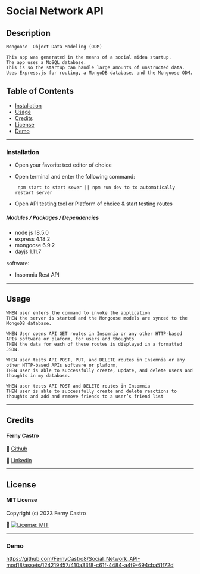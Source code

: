 # Social Network API

## Description
```
Mongoose  Object Data Modeling (ODM)

This app was generated in the means of a social midea startup. 
The app uses a NoSQL database. 
This is so the startup can handle large amounts of unstructed data.
Uses Express.js for routing, a MongoDB database, and the Mongoose ODM. 
```

## Table of Contents

- [Installation](#installation)
- [Usage](#usage)
- [Credits](#credits)
- [License](#license)
- [Demo](#demo)

---
### Installation
- Open your favorite text editor of choice
- Open terminal and enter the following command:

   `` npm start to start sever || npm run dev to to automatically restart server``
   
- Open API testing tool or Platform of choice & start testing routes

##### **Modules / Packages / Dependencies**

- node js 18.5.0
- express 4.18.2
- mongoose 6.9.2
- dayjs 1.11.7

software:
- Insomnia Rest API

---
## Usage
```
WHEN user enters the command to invoke the application
THEN the server is started and the Mongoose models are synced to the MongoDB database.

WHEN User opens API GET routes in Insomnia or any other HTTP-based APIs software or plaform, for users and thoughts
THEN the data for each of these routes is displayed in a formatted JSON.

WHEN user tests API POST, PUT, and DELETE routes in Insomnia or any other HTTP-based APIs software or plaform,
THEN user is able to successfully create, update, and delete users and thoughts in my database.

WHEN user tests API POST and DELETE routes in Insomnia
THEN user is able to successfully create and delete reactions to thoughts and add and remove friends to a user’s friend list
```

---
## Credits

#### Ferny Castro 

🔗 [Github](https://github.com/FernyCastro8)

🔗 [Linkedin](https://www.linkedin.com/in/ferny-castro/)


---
## License

#### MIT License

Copyright (c) 2023 Ferny Castro

🔗 [![License: MIT](https://img.shields.io/badge/License-MIT-yellow.svg)](https://opensource.org/licenses/MIT)

---

### Demo

https://github.com/FernyCastro8/Social_Network_API-mod18/assets/124219457/410a33f8-c61f-4484-a4f9-694cba51f72d





